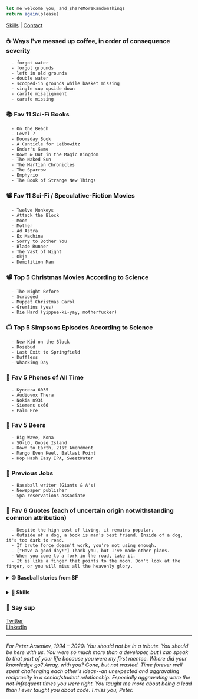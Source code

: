 ```javascript
let me_welcome_you, and_shareMoreRandomThings
return again(please)
```

[Skills](#skills) | [Contact](#contact)

### ☕ Ways I've messed up coffee, in order of consequence severity
```
  - forgot water
  - forgot grounds
  - left in old grounds
  - double water
  - scooped-in grounds while basket missing
  - single cup upside down
  - carafe misalignment
  - carafe missing
```

### 📚 Fav 11 Sci-Fi Books
```
  - On the Beach
  - Level 7
  - Doomsday Book
  - A Canticle for Leibowitz
  - Ender's Game
  - Down & Out in the Magic Kingdom
  - The Naked Sun
  - The Martian Chronicles
  - The Sparrow
  - Emphyrio
  - The Book of Strange New Things
```

### 📽️ Fav 11 Sci-Fi / Speculative-Fiction Movies
```
  - Twelve Monkeys
  - Attack the Block
  - Moon
  - Mother
  - Ad Astra
  - Ex Machina
  - Sorry to Bother You
  - Blade Runner
  - The Vast of Night
  - Okja
  - Demolition Man
```

### 📽️ Top 5 Christmas Movies According to Science
```
  - The Night Before
  - Scrooged
  - Muppet Christmas Carol
  - Gremlins (yes)
  - Die Hard (yippee-ki-yay, motherfucker)
```

### 📺 Top 5 Simpsons Episodes According to Science
```
  - New Kid on the Block
  - Rosebud
  - Last Exit to Springfield
  - Duffless
  - Whacking Day
```

### 📱 Fav 5 Phones of All Time
```
  - Kyocera 6035
  - Audiovox Thera
  - Nokia n93i
  - Siemens sx66
  - Palm Pre
```

### 🍺 Fav 5 Beers
```
  - Big Wave, Kona
  - SO-LO, Goose Island
  - Down to Earth, 21st Amendment
  - Mango Even Keel, Ballast Point
  - Hop Hash Easy IPA, SweetWater
```

### 💼 Previous Jobs
```
  - Baseball writer (Giants & A's)
  - Newspaper publisher
  - Spa reservations associate
```


### 💬 Fav 6 Quotes (each of uncertain origin notwithstanding common attribution)
```
  - Despite the high cost of living, it remains popular.
  - Outside of a dog, a book is man's best friend. Inside of a dog, it's too dark to read.
  - If brute force doesn't work, you're not using enough.
  - ["Have a good day!"] Thank you, but I've made other plans.
  - When you come to a fork in the road, take it.
  - It is like a finger that points to the moon. Don't look at the finger, or you will miss all the heavenly glory.
```


<details id="">
  <summary><strong>⚾  Baseball stories from SF</strong></summary>
  <ul><li> David Ortiz stole my pen</li>
  <li> Roger Clemens yelled at me</li>
  <li> Greg Maddux gave me a great answer to a question at his 300th win press conference</li>
  <li> Barry Bonds politely declined to answer a question and later hit 660. Coincidence?</li>
  <li> Serendipitously saw the MLB debut of childhood teammate when he was announced as LA's reliever. I surprised him right back in the clubhouse!</li></ul></details>
<span id="skills"></span>
<br>
<details id="">
  <summary><strong>🤹 Skills</strong></summary>
  <ul><li>JS</li>
    <li>VUE</li>
    <li>SASS/SCSS/CSS</li>
  </ul>
</details>



### 👋 Say sup
  <a id="contact" href="https://twitter.com/neanderthalian" target="_blank">Twitter</a>
  <br/>
  <a href="https://www.linkedin.com/in/jeremybatesdc/" target="_blank">LinkedIn</a>

---

###### For Peter Arseniev, 1994 – 2020: You should not be in a tribute. You should be here with us. You were so much more than a developer, but I can speak to that part of your life because you were my first mentee. Where did your knowledge go? Away, with you? Gone, but not wasted. Time forever well spent challenging each other's ideas--an unexpected and aggravating reciprocity in a senior/student relationship. Especially aggravating were the not-infrequent times you were right. You taught me more about being a lead than I ever taught you about code. I miss you, Peter.
